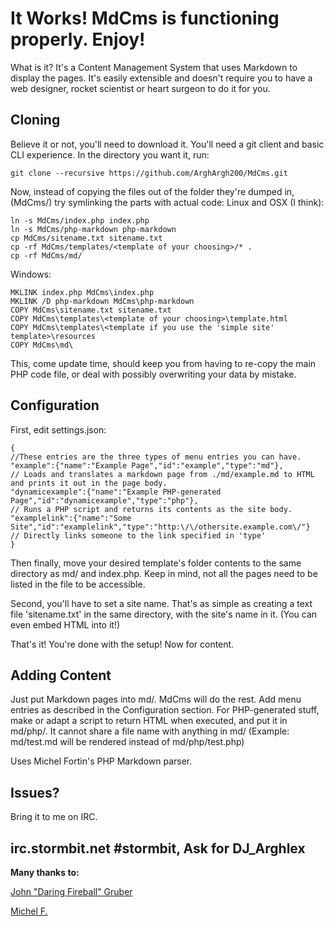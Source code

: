 It Works! MdCms is functioning properly. Enjoy!
============

What is it? It's a Content Management System that uses Markdown to display the pages.
 It's easily extensible and doesn't require you to have a web designer, rocket scientist or heart surgeon to do it for you.
 
Cloning
-----------

Believe it or not, you'll need to download it. You'll need a git client and basic CLI experience. 
In the directory you want it, run:

	git clone --recursive https://github.com/ArghArgh200/MdCms.git

Now, instead of copying the files out of the folder they're dumped in, (MdCms/) try symlinking the parts with actual code:
Linux and OSX (I think):

	ln -s MdCms/index.php index.php
	ln -s MdCms/php-markdown php-markdown
	cp MdCms/sitename.txt sitename.txt
	cp -rf MdCms/templates/<template of your choosing>/* .
	cp -rf MdCms/md/
	
Windows:
	
	MKLINK index.php MdCms\index.php
	MKLINK /D php-markdown MdCms\php-markdown
	COPY MdCms\sitename.txt sitename.txt
	COPY MdCms\templates\<template of your choosing>\template.html
	COPY MdCms\templates\<template if you use the 'simple site' template>\resources
	COPY MdCms\md\

This, come update time, should keep you from having to re-copy the main PHP code file, or deal with possibly overwriting your data by mistake.

Configuration
-----------
First, edit settings.json:


	{
	//These entries are the three types of menu entries you can have.
	"example":{"name":"Example Page","id":"example","type":"md"},
	// Loads and translates a markdown page from ./md/example.md to HTML and prints it out in the page body.
	"dynamicexample":{"name":"Example PHP-generated Page","id":"dynamicexample","type":"php"},
	// Runs a PHP script and returns its contents as the site body.
	"examplelink":{"name":"Some Site","id":"examplelink","type":"http:\/\/othersite.example.com\/"} 
	// Directly links someone to the link specified in 'type'
	}

Then finally, move your desired template's folder contents to the same directory as md/ and index.php.
Keep in mind, not all the pages need to be listed in the file to be accessible.

Second, you'll have to set a site name.
That's as simple as creating a text file 'sitename.txt' in the same directory, with the site's name in it. (You can even embed HTML into it!)

That's it! You're done with the setup! Now for content.

Adding Content
----------------
Just put Markdown pages into md/. MdCms will do the rest. Add menu entries as described in the Configuration section.
 For PHP-generated stuff, make or adapt a script to return HTML when executed, and put it in md/php/. It cannot share a file name with anything in md/ 
(Example: md/test.md will be rendered instead of md/php/test.php)

Uses Michel Fortin's PHP Markdown parser.

Issues?
------------
Bring it to me on IRC.

irc.stormbit.net #stormbit, Ask for DJ_Arghlex
-----


**Many thanks to:**

[John "Daring Fireball" Gruber](<http://daringfireball.net/projects/markdown/>)

[Michel F.](<http://michelf.ca/projects/php-markdown/>)

